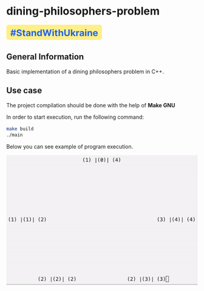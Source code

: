 # dining-philosophers-problem

[![StandWithUkraine](https://raw.githubusercontent.com/vshymanskyy/StandWithUkraine/main/badges/StandWithUkraine.svg)](https://github.com/vshymanskyy/StandWithUkraine/blob/main/docs/README.md)

## General Information

Basic implementation of a dining philosophers problem in C++.

## Use case

The project compilation should be done with the help of **Make GNU**

In order to start execution, run the following command:
```bash
make build
./main
```

Below you can see example of program execution.

![](./docs/example.gif)